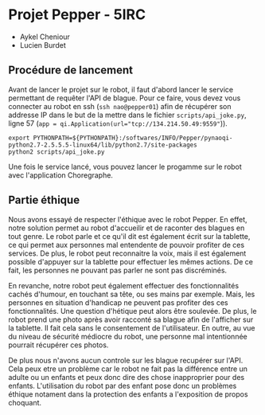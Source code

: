 # Projet Pepper - 5IRC

* Aykel Cheniour
* Lucien Burdet

## Procédure de lancement 

Avant de lancer le projet sur le robot, il faut d'abord lancer le service permettant de requêter l'API de blague.
Pour ce faire, vous devez vous connecter au robot en ssh (```ssh nao@pepper01```) afin de récupérer son addresse IP dans le but de la mettre dans le fichier ```scripts/api_joke.py```, ligne 57 (```app = qi.Application(url="tcp://134.214.50.49:9559"```)).
```
export PYTHONPATH=${PYTHONPATH}:/softwares/INFO/Pepper/pynaoqi-python2.7-2.5.5.5-linux64/lib/python2.7/site-packages
python2 scripts/api_joke.py
```

Une fois le service lancé, vous pouvez lancer le progamme sur le robot avec l'application Choregraphe.

## Partie éthique

Nous avons essayé de respecter l'éthique avec le robot Pepper. 
En effet, notre solution permet au robot d'accueilir et de raconter des blagues en tout genre. Le robot parle et ce qu'il dit est également écrit sur la tablette, ce qui permet aux personnes mal entendente de pouvoir profiter de ces services. De plus, le robot peut reconnaitre la voix, mais il est également possible d'appuyer sur la tablette pour effectuer les mêmes actions. De ce fait, les personnes ne pouvant pas parler ne sont pas discréminés.

En revanche, notre robot peut également effectuer des fonctionnalités cachés d'humour, en touchant sa tête, ou ses mains par exemple. Mais, les personnes en situation d'handicap ne peuvent pas profiter des ces fonctionnalités. Une question d'hétique peut alors être soulevée.
De plus, le robot prend une photo après avoir racconté sa blague afin de l'afficher sur la tablette. Il fait cela sans le consentement de l'utilisateur. En outre, au vue du niveau de sécurité médiocre du robot, une personne mal intentionnée pourrait récupérer ces photos.

De plus nous n'avons aucun controle sur les blague recupérer sur l'API. Cela peux etre un problème car le robot ne fait pas la différence entre un adulte ou un enfants et peux donc dire des chose inapproprier pour des enfants. L'utilisation du robot par des enfant pose donc un problèmes éthique notament dans la protection des enfants a l'exposition de propos choquant.
